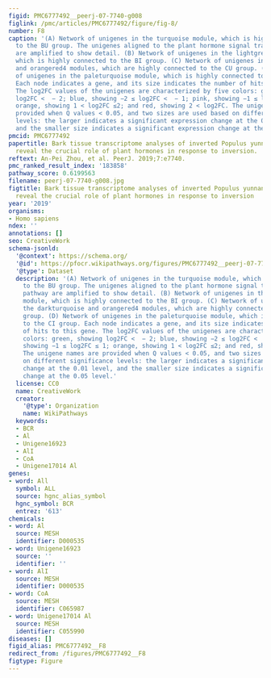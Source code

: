 ```yaml
---
figid: PMC6777492__peerj-07-7740-g008
figlink: /pmc/articles/PMC6777492/figure/fig-8/
number: F8
caption: '(A) Network of unigenes in the turquoise module, which is highly connected
  to the BU group. The unigenes aligned to the plant hormone signal transduction pathway
  are amplified to show detail. (B) Network of unigenes in the lightgreen module,
  which is highly connected to the BI group. (C) Network of unigenes in the darkturquoise
  and orangered4 modules, which are highly connected to the CU group. (D) Network
  of unigenes in the paleturquoise module, which is highly connected to the CI group.
  Each node indicates a gene, and its size indicates the number of hits to this gene.
  The log2FC values of the unigenes are characterized by five colors: green, showing
  log2FC <  − 2; blue, showing −2 ≤ log2FC <  − 1; pink, showing −1 ≤ log2FC ≤ 1;
  orange, showing 1 < log2FC ≤2; and red, showing 2 < log2FC. The unigene names are
  provided when Q values < 0.05, and two sizes are used based on different significance
  levels: the larger indicates a significant expression change at the 0.01 level,
  and the smaller size indicates a significant expression change at the 0.05 level.'
pmcid: PMC6777492
papertitle: Bark tissue transcriptome analyses of inverted Populus yunnanensis cuttings
  reveal the crucial role of plant hormones in response to inversion.
reftext: An-Pei Zhou, et al. PeerJ. 2019;7:e7740.
pmc_ranked_result_index: '183858'
pathway_score: 0.6199563
filename: peerj-07-7740-g008.jpg
figtitle: Bark tissue transcriptome analyses of inverted Populus yunnanensis cuttings
  reveal the crucial role of plant hormones in response to inversion
year: '2019'
organisms:
- Homo sapiens
ndex: ''
annotations: []
seo: CreativeWork
schema-jsonld:
  '@context': https://schema.org/
  '@id': https://pfocr.wikipathways.org/figures/PMC6777492__peerj-07-7740-g008.html
  '@type': Dataset
  description: '(A) Network of unigenes in the turquoise module, which is highly connected
    to the BU group. The unigenes aligned to the plant hormone signal transduction
    pathway are amplified to show detail. (B) Network of unigenes in the lightgreen
    module, which is highly connected to the BI group. (C) Network of unigenes in
    the darkturquoise and orangered4 modules, which are highly connected to the CU
    group. (D) Network of unigenes in the paleturquoise module, which is highly connected
    to the CI group. Each node indicates a gene, and its size indicates the number
    of hits to this gene. The log2FC values of the unigenes are characterized by five
    colors: green, showing log2FC <  − 2; blue, showing −2 ≤ log2FC <  − 1; pink,
    showing −1 ≤ log2FC ≤ 1; orange, showing 1 < log2FC ≤2; and red, showing 2 < log2FC.
    The unigene names are provided when Q values < 0.05, and two sizes are used based
    on different significance levels: the larger indicates a significant expression
    change at the 0.01 level, and the smaller size indicates a significant expression
    change at the 0.05 level.'
  license: CC0
  name: CreativeWork
  creator:
    '@type': Organization
    name: WikiPathways
  keywords:
  - BCR
  - Al
  - Unigene16923
  - AlI
  - CoA
  - Unigene17014 Al
genes:
- word: All
  symbol: ALL
  source: hgnc_alias_symbol
  hgnc_symbol: BCR
  entrez: '613'
chemicals:
- word: Al
  source: MESH
  identifier: D000535
- word: Unigene16923
  source: ''
  identifier: ''
- word: AlI
  source: MESH
  identifier: D000535
- word: CoA
  source: MESH
  identifier: C065987
- word: Unigene17014 Al
  source: MESH
  identifier: C055990
diseases: []
figid_alias: PMC6777492__F8
redirect_from: /figures/PMC6777492__F8
figtype: Figure
---
```

